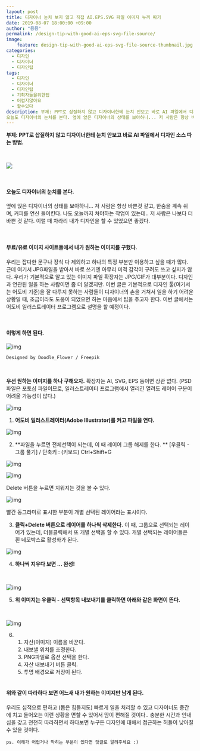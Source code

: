 ```yaml
---
layout: post
title: 디자이너 눈치 보지 않고 직접 AI.EPS.SVG 파일 이미지 누끼 따기
date: 2019-08-07 18:00:00 +09:00
author: "묭묭"
permalink: /design-tip-with-good-ai-eps-svg-file-source/
image:
    feature: design-tip-with-good-ai-eps-svg-file-source-thumbnail.jpg
categories:
  - 디자인
  - 디자이너
  - 디자인팁
tags:
  - 디자인
  - 디자이너
  - 디자인팁
  - 기획자들을위한팁
  - 어렵지않아요
  - 할수있다
description: 부제: PPT로 삽질하지 않고 디자이너한테 눈치 안보고 바로 AI 파일에서 디자인 소스 따는 방법.
오늘도 디자이너의 눈치를 본다. 옆에 앉은 디자이너의 상태를 보아하니... 저 사람은 항상 바쁜것 같고, 한숨을 계속 쉬며, 커피를 연신 들이킨다. 나도 오늘까지 쳐야하는 작업이 있는데.. 저 사람은 나보다 더 바쁜 것 같다. 이럴 때 차라리 내가 디자인을 할 수 있었으면 좋겠다.
---
```




**부제: PPT로 삽질하지 않고 디자이너한테 눈치 안보고 바로 AI 파일에서 디자인 소스 따는 방법.**<br>

<br>

![](https://lh3.googleusercontent.com/S1ZMUbTQ_Pd8hmZJ7QRRgputBWXgYGDuFCnp9Lsi8155W94qsi-cDAF3DLCK5CDJ-yCMHoIld6VM7r39YNJmYxZBxKWkSJxmlcLMQlMon9G4bMKLqUzJxbLBv0f9-3ELldgx8I22oQ=w1050-h701-no)

<br>

#### **오늘도 디자이너의 눈치를 본다.**

옆에 앉은 디자이너의 상태를 보아하니... 저 사람은 항상 바쁜것 같고, 한숨을 계속 쉬며, 커피를 연신 들이킨다. 나도 오늘까지 쳐야하는 작업이 있는데.. 저 사람은 나보다 더 바쁜 것 같다. 이럴 때 차라리 내가 디자인을 할 수 있었으면 좋겠다.

<br>

#### **무료/유료 이미지 사이트들에서 내가 원하는 이미지를 구했다.**

우리는 잡다한 문구나 장식 다 제외하고 하나의 특정 부분만 이용하고 싶을 때가 많다. 근데 여기서 JPG파일을 받아서 바로 쓰기엔 아무리 미적 감각이 구려도 쓰고 싶지가 않다. 우리가 기본적으로 알고 있는 이미지 파일 확장자는 JPG/GIF가 대부분이다. 디자인과 연관된 일을 하는 사람이면 좀 더 알겠지만. 이번 글은 기본적으로 디자인 툴(여기서는 어도비 기준)을 잘 다루지 못하는 사람들이 디자이너의 손을 거쳐서 일을 하기 어려운 상황일 때, 조금이라도 도움이 되었으면 하는 마음에서 팁을 주고자 한다. 이번 글에서는 어도비 일러스트레이터 프로그램으로 설명을 할 예정이다.

<br>

#### **이렇게 하면 된다.**

![img](https://lh3.googleusercontent.com/BBK73pM4JKiHpAH-MAbnIJnASr0eAbEC8RftYb4zJzXZIXHTrPnoZKZW5US-W29KCvWBYJYbmbNWjY_xstUVskmcwKC7DWyzQtGR34z6JhQ_tVo5J4zSs4uzm8F9a_BeZGhaGc3Gcg=w672-h677-no)

`Designed by Doodle_Flower / Freepik`

<br>

**우선 원하는 이미지를 하나 구해오자.** 확장자는 AI, SVG, EPS 등이면 상관 없다. 
(PSD파일은 포토샵 파일이므로, 일러스트레이터 프로그램에서 열리긴 열려도 레이어 구분이 어려울 가능성이 많다.)
<br>

![img](https://lh3.googleusercontent.com/4c0HkZQ8fxrsAXtIkSZMz_n4X_0L-Ah14_X4BeYX1ybe0HgAk-phfryO8ktFLv24-ANAOOf4e6VAF8Sv1F37xcbD_-21dKT-Vt8z_BhLbn3HeELGH9uf2kW74InsTRHc25Zk2GxuVw=w1600-h759-no)

1. **어도비 일러스트레이터(Adobe Illustrator)를 켜고 파일을 연다.**
   <br>

![img](https://lh3.googleusercontent.com/H9izMqtS6Q3w5bnCmC35-5CX35rpjvO3xFjMdpcbz6UtCoKDts61BaAl_596HU_B9Lw5CzH5QMwWDw7r7KCt0fpt6TQp9XCGHl-lj_8OgAGISptUk-R3rbn7Rz12ShtTvajkBH6PTg=w1124-h943-no)

2. **파일을 누르면 전체선택이 되는데, 이 때 레이어 그룹 해제를 한다. **
   [우클릭 - 그룹 풀기] / 단축키 : (키보드) Ctrl+Shift+G

![img](https://lh3.googleusercontent.com/AQyLDmfd89Ab_TALxN0idSTTBiHI39XmdBsG1H2KFveRpPcJyCsXrl8bGqHIP0xJLGSEHa_kCaVMXc4MXbJLYQ7_wWZ6s5Xynz9D9YzZZjLMPoTZXEib2SafUHXmzxhiG175uu9nGg=w1455-h546-no)

![img](https://lh3.googleusercontent.com/_Bdj26DyteF14XRvVUGJe6vkUnG_RpB8yisMRRqFvvGoy4SJebKyCgsHZF235P-HSmxHyV3zn9kSyh1t2ZgZ0sOLdQdEot5dirx58XQJWYnrA3o2HISGCMpO7DxO8cBid2SzoqZVrw=w1458-h670-no)

Delete 버튼을 누르면 지워지는 것을 볼 수 있다.
<br>

![img](https://lh3.googleusercontent.com/o92u8DWSjDIHfojl22BCcLE_thydTbbCeJOvCCSCgH8BK6r19HkSWTBqsA-1C2Q9VMhAESjGWdimom3qq1XOFx3z6PZAb3JAoX55YFbhmbjxHo8wnrSWFnMgJH_LODPan2E_-PgmYQ=w845-h559-no)

빨간 동그라미로 표시한 부분이 개별 선택된 레이어라는 표시이다.
<br>

3. **클릭+Delete 버튼으로 레이어를 하나씩 삭제한다.** 
   이 때, 그룹으로 선택되는 레이어가 있는데, 더블클릭해서 또 개별 선택을 할 수 있다. 
   개별 선택되는 레이어들은 흰 네모박스로 활성화가 된다.
   <br>

![img](https://lh3.googleusercontent.com/BMRX45XwUYeA9iELbCBs5G8l_XAak59TsGu17gi-BZFOF4Ez3c5EO014lySYqzMv6f6L-Eq972eudW9UwY5b78Z6vjctirFiSyUbt2gryB53zuW99gcdkBU9jw-3q9IC9jmlWvQcGQ=w807-h761-no)

4. **하나씩 지우다 보면 … 완성!**

   <br>

![img](https://lh3.googleusercontent.com/a45i0KOsQOUWiVjJITFMtyFe6_F1GIusSXowYWJlkEgLtPDSV9-ljSbnif-BEYpZFfg8PtunJ0hc9OB86EzWvfjyEM9y-liLgvOI0qIz4aJUbzK_ggUO1HCw3k_QZywTrn8oy__07w=w703-h701-no)

5. **위 이미지는 우클릭 - 선택항목 내보내기를 클릭하면 아래와 같은 화면이 뜬다.**

   <br>

![img](https://lh3.googleusercontent.com/PDcQK6sa_mM77b8Jb3a-jklviSm3FO5GNNZw8Eo0LDiKgzMg2Q5Ht-Fb-RNAo8jfnspy93dxcBTPFsiKl4yyK-oMIqsU_oPTx3rRd38qwkXZ2U3syGgYKwVBIzUb-xyKNaO-ed5Tgw=w959-h630-no)

6. 1) 자산(이미지) 이름을 바꾼다.
   2) 내보낼 위치를 조정한다.
   3) PNG파일로 옵션 선택을 한다. 
   4) 자산 내보내기 버튼 클릭.
   5) 투명 배경으로 저장이 된다.
   <br> 

#### **위와 같이 따라하다 보면 어느새 내가 원하는 이미지만 남게 된다.**

우리도 심적으로 편하고 (몸은 힘들지도) 빠르게 일을 처리할 수 있고 디자이너도 중간에 치고 들어오는 이런 상황을 면할 수 있어서 맘이 편해질 것이다.. 충분한 시간과 인내심을 갖고 천천히 따라하면서 하다보면 누구든 디자인에 대해서 접근하는 허들이 낮아질 수 있을 것이다.
<br>

`ps. 이해가 어렵거나 막히는 부분이 있다면 댓글로 알려주세요 :)`